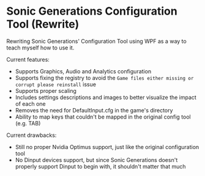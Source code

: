 # Sonic Generations Configuration Tool (Rewrite)

Rewriting Sonic Generations' Configuration Tool using WPF as a way to teach myself how to use it.

Current features:

- Supports Graphics, Audio and Analytics configuration
- Supports fixing the registry to avoid the `Game files either missing or corrupt please reinstall` issue
- Supports proper scaling
- Includes settings descriptions and images to better visualize the impact of each one
- Removes the need for DefaultInput.cfg in the game's directory
- Ability to map keys that couldn't be mapped in the original config tool (e.g. TAB)

Current drawbacks:
- Still no proper Nvidia Optimus support, just like the original configuration tool
- No Dinput devices support, but since Sonic Generations doesn't properly support Dinput to begin with, it shouldn't matter that much
